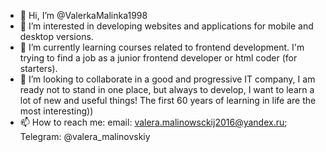 - 👋 Hi, I’m @ValerkaMalinka1998
- 👀 I’m interested in developing websites and applications for mobile and desktop versions.
- 🌱 I’m currently learning courses related to frontend development. I'm trying to find a job as a junior frontend developer or html coder (for starters).
- 💞️ I’m looking to collaborate  in a good and progressive IT company, I am ready not to stand in one place, but always to develop, I want to learn a lot of new and useful things! The first 60 years of learning in life are the most interesting))
- 📫 How to reach me: email: valera.malinowsckij2016@yandex.ru; Telegram: @valera_malinovskiy

<!---
ValerkaMalinka1998/ValerkaMalinka1998 is a ✨ special ✨ repository because its `README.md` (this file) appears on your GitHub profile.
You can click the Preview link to take a look at your changes.
--->
